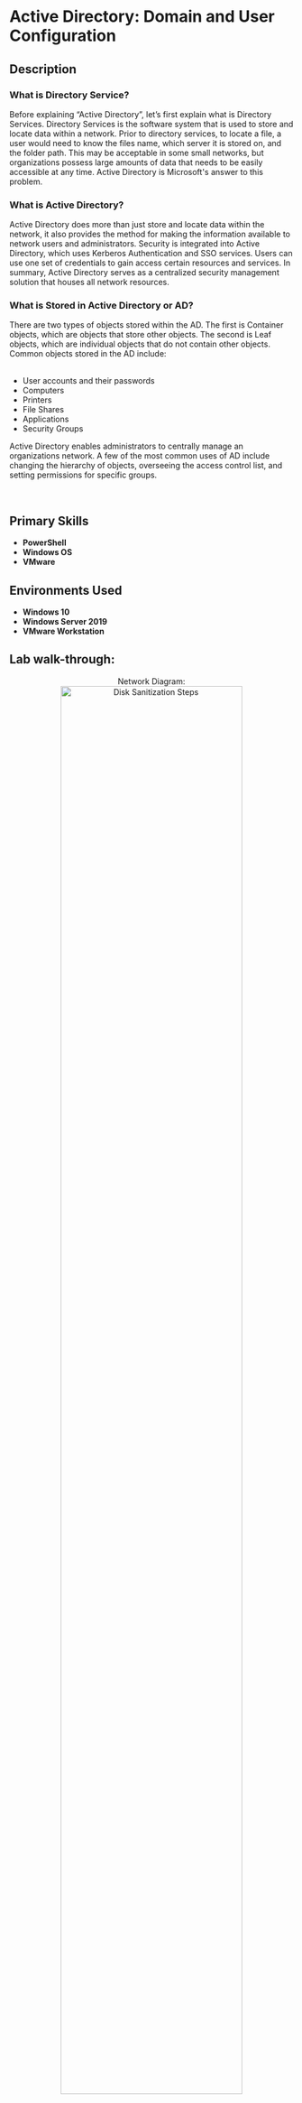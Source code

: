 <h1>Active Directory: Domain and User Configuration</h1>

<h2>Description</h2>
<h3>What is Directory Service?</h3>
Before explaining “Active Directory”, let’s first explain what is Directory Services. Directory Services is the software system that is used to store and locate data within a network. Prior to directory services, to locate a file, a user would need to know the files name, which server it is stored on, and the folder path. This may be acceptable in some small networks, but organizations possess large amounts of data that needs to be easily accessible at any time. Active Directory is Microsoft's answer to this problem.

<h3>What is Active Directory?</h3>
Active Directory does more than just store and locate data within the network, it also provides the method for making the information available to network users and administrators. Security is integrated into Active Directory, which uses Kerberos Authentication and SSO services. Users can use one set of credentials to gain access certain resources and services. In summary, Active Directory serves as a centralized security management solution that houses all network resources.

<h3>What is Stored in Active Directory or AD?</h3>
There are two types of objects stored within the AD. The first is Container objects, which are objects that store other objects. The second is Leaf objects, which are individual objects that do not contain other objects. Common objects stored in the AD include:
<br />
<br />

- User accounts and their passwords 
- Computers
- Printers
- File Shares
- Applications
- Security Groups

Active Directory enables administrators to centrally manage an organizations network. A few of the most common uses of AD include changing the hierarchy of objects, overseeing the access control list, and setting permissions for specific groups.

<br />


<h2>Primary Skills</h2>

- <b>PowerShell</b>
- <b>Windows OS</b>
- <b>VMware</b>

<h2>Environments Used </h2>

- <b>Windows 10</b>
- <b>Windows Server 2019</b>
- <b>VMware Workstation</b>

<h2>Lab walk-through:</h2>

<p align="center">
Network Diagram:  <br/>
<img src="https://imgur.com/sq3VIaY.png" height="80%" width="80%" alt="Disk Sanitization Steps"/>
<br />
<br />
Configure the network adapters with information from the network diagram. The server will use itself as a DNS. <br/>
<img src="https://imgur.com/HM4f17B.png" height="80%" width="80%" alt="Disk Sanitization Steps"/>
<br />
<br />
Install Active Directory Domain Service.  <br/>
<img src="https://imgur.com/NIMmfLm.png" height="80%" width="80%" alt="Disk Sanitization Steps"/>
<br />
<br />
Create the domain. For example, this project uses companydomain.com. <br/>
<img src="https://imgur.com/bOZH4kn.png" height="80%" width="80%" alt="Disk Sanitization Steps"/>
<br />
<br />
Within the domain, create an Organizational Unit named _ADMIN. Then create your first admin and give it privileges.  <br/>
<img src="https://imgur.com/3FPrjRY.png" height="80%" width="80%" alt="Disk Sanitization Steps"/>
<br />
<br />
Install RAS/NAT services and enable IPv4 routing. This will allow clients on the private network to access the internet using the Domain Controller. <br/>
<img src="https://imgur.com/nHY5hYM.png" height="80%" width="80%" alt="Disk Sanitization Steps"/>
<br />
<br />
Install DHCP services and configure the scope of IP addresses that will leased. This will allow users that join the domain to automatically be assigned private IP addresses.<br/>
<img src="https://imgur.com/DO7ajS7.png" height="80%" width="80%" alt="Disk Sanitization Steps"/>
<br />
<br />
Use PowerShell to create 1000 users to imitate a corporate environment. You will need to disable security features to enable the use of the script provided in this lab.   <br/>
<img src="https://imgur.com/Vc7zryN.png" height="80%" width="80%" alt="Disk Sanitization Steps"/>
<br />
<br />
Log onto one of the generated users. Ping www.google.com to make sure the user can access the internet. Ping the domain created earlier in the lab to make sure it can be accessed. Run ipconfig and make sure the IP address is within the specified scope. <br/>
<img src="https://imgur.com/zCAf6xL.png" height="80%" width="80%" alt="Disk Sanitization Steps"/>
<br />
<br />
Add the user to the domain using the credential of the admin account created earlier in the lab.  <br/>
<img src="https://imgur.com/Vg2LDbC.png" height="80%" width="80%" alt="Disk Sanitization Steps"/>
<br />
<br />
Check the DHCP server and make sure there is a lease for the user that was just added to the domain.  <br/>
<img src="https://imgur.com/xMkzHT9.png" height="80%" width="80%" alt="Disk Sanitization Steps"/>
</p>

<!--
 ```diff
- text in red
+ text in green
! text in orange
# text in gray
@@ text in purple (and bold)@@
```
--!>
